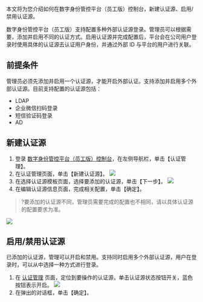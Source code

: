 
本文将为您介绍如何在数字身份管控平台（员工版）控制台，新建认证源、启用/禁用认证源。

数字身份管控平台（员工版）支持配置多种外部认证源登录。管理员可以根据需要，添加并启用不同的认证方式。启用认证源并完成配置后，平台会在公司用户登录时使用具体的认证源去认证用户身份，并通过外部 ID 与平台的用户进行关联。

## 前提条件
管理员必须先添加并启用一个认证源，才能开启外部认证。支持添加并启用多个外部认证源。目前支持配置的认证源包括：
- LDAP
- 企业微信扫码登录
- 短信验证码登录
- AD

## 新建认证源
1. 登录 [数字身份管控平台（员工版）控制台](https://console.cloud.tencent.com/eiam)，在左侧导航栏，单击【认证管理】。
2. 在认证管理页面，单击【新建认证源】。
![](https://main.qcloudimg.com/raw/1e96acb57a9fd57c5a05aca1177a7146.png)
3. 在选择认证源模板页面，选择要添加的认证源，单击【下一步】。
![](https://main.qcloudimg.com/raw/0c1c91381fbba27b6dbe1e073efaf724.png)
4. 在编辑认证源信息页面，完成相关配置，单击【确定】。
>?要添加的认证源不同，管理员需要完成的配置也不相同，请以具体认证源的配置要求为准。
>
![](https://main.qcloudimg.com/raw/972eaf816857f8e999c198c22f81f604.png)

## 启用/禁用认证源
已添加的认证源，管理可以开启和禁用。支持同时启用多个外部认证源，用户在登录时，可以从中选择一种方式进行登录。

1. 在 [认证管理](https://console.cloud.tencent.com/eiam) 页面，定位到要操作的认证源，单击认证源状态按钮开关，蓝色按钮表示开启。
![](https://main.qcloudimg.com/raw/2d9c1bb4fa4a79828d211ba32539188d.png)
2. 在弹出的对话框，单击【确定】。
